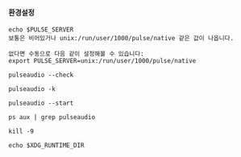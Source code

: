 #### 환경설정
```less
echo $PULSE_SERVER
보통은 비어있거나 unix:/run/user/1000/pulse/native 같은 값이 나옵니다.

없다면 수동으로 다음 같이 설정해볼 수 있습니다:
export PULSE_SERVER=unix:/run/user/1000/pulse/native
```

```less
pulseaudio --check

pulseaudio -k

pulseaudio --start
```

```less
ps aux | grep pulseaudio

kill -9

echo $XDG_RUNTIME_DIR
```













